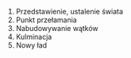 1. Przedstawienie, ustalenie świata
2. Punkt przełamania
3. Nabudowywanie wątków
4. Kulminacja
5. Nowy ład